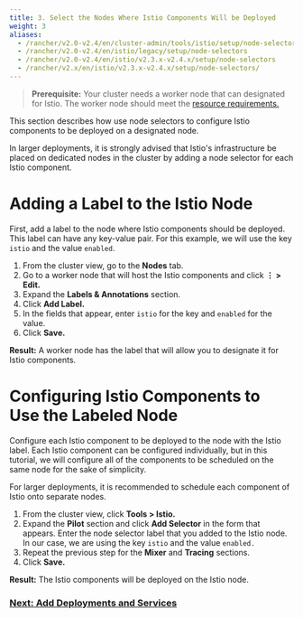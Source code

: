 ```yaml
---
title: 3. Select the Nodes Where Istio Components Will be Deployed
weight: 3
aliases:
  - /rancher/v2.0-v2.4/en/cluster-admin/tools/istio/setup/node-selectors
  - /rancher/v2.0-v2.4/en/istio/legacy/setup/node-selectors
  - /rancher/v2.0-v2.4/en/istio/v2.3.x-v2.4.x/setup/node-selectors
  - /rancher/v2.x/en/istio/v2.3.x-v2.4.x/setup/node-selectors/
---
```


> **Prerequisite:** Your cluster needs a worker node that can designated for Istio. The worker node should meet the [resource requirements.](../../../explanations/integrations-in-rancher/istio/cpu-and-memory-allocations.md)

This section describes how use node selectors to configure Istio components to be deployed on a designated node.

In larger deployments, it is strongly advised that Istio's infrastructure be placed on dedicated nodes in the cluster by adding a node selector for each Istio component.

# Adding a Label to the Istio Node

First, add a label to the node where Istio components should be deployed. This label can have any key-value pair. For this example, we will use the key `istio` and the value `enabled`.

1. From the cluster view, go to the **Nodes** tab.
1. Go to a worker node that will host the Istio components and click **&#8942; > Edit.**
1. Expand the **Labels & Annotations** section.
1. Click **Add Label.**
1. In the fields that appear, enter `istio` for the key and `enabled` for the value.
1. Click **Save.**

**Result:** A worker node has the label that will allow you to designate it for Istio components.

# Configuring Istio Components to Use the Labeled Node

Configure each Istio component to be deployed to the node with the Istio label. Each Istio component can be configured individually, but in this tutorial, we will configure all of the components to be scheduled on the same node for the sake of simplicity.

For larger deployments, it is recommended to schedule each component of Istio onto separate nodes.

1. From the cluster view, click **Tools > Istio.**
1. Expand the **Pilot** section and click **Add Selector** in the form that appears. Enter the node selector label that you added to the Istio node. In our case, we are using the key `istio` and the value `enabled.`
1. Repeat the previous step for the **Mixer** and **Tracing** sections.
1. Click **Save.**

**Result:** The Istio components will be deployed on the Istio node.

### [Next: Add Deployments and Services](use-istio-sidecar.md)